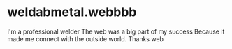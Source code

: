 # weldabmetal.webbbb
I'm a professional welder The web was a big part of my success Because it made me connect with the outside world. Thanks web

